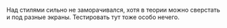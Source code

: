 Над стилями сильно не заморачивался, хотя в теории можно сверстать и под разные экраны.
Тестировать тут тоже особо нечего.